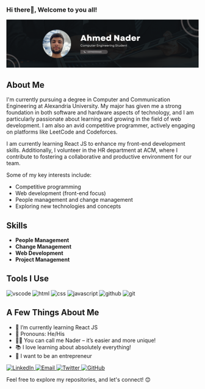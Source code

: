 ### Hi there👋, Welcome to you all!

![Cover Image](./banner_for_github.png)

## About Me

I'm currently pursuing a degree in Computer and Communication Engineering at Alexandria University. My major has given me a strong foundation in both software and hardware aspects of technology, and I am particularly passionate about learning and growing in the field of web development. I am also an avid competitive programmer, actively engaging on platforms like LeetCode and Codeforces.

I am currently learning React JS to enhance my front-end development skills. Additionally, I volunteer in the HR department at ACM, where I contribute to fostering a collaborative and productive environment for our team.

Some of my key interests include:

- Competitive programming
- Web development (front-end focus)
- People management and change management
- Exploring new technologies and concepts

## Skills

- **People Management**
- **Change Management**
- **Web Development**
- **Project Management**

## Tools I Use

<p align="left">
  <img src="https://img.icons8.com/color/48/000000/visual-studio-code-2019.png" alt="vscode" />
  <img src="https://img.icons8.com/color/48/000000/html-5.png" alt="html" />
  <img src="https://img.icons8.com/color/48/000000/css3.png" alt="css" />
  <img src="https://img.icons8.com/color/48/000000/javascript.png" alt="javascript" />
  <img src="https://img.icons8.com/fluent/48/000000/github.png" alt="github" />
  <img src="https://img.icons8.com/color/48/000000/git.png" alt="git" />
</p>

## A Few Things About Me

- 🌱 I’m currently learning React JS
- 🔧 Pronouns: He/His
- 🧑‍💼 You can call me Nader – it’s easier and more unique!
- 📚 I love learning about absolutely everything!
- 🚀 I want to be an entrepreneur

<p align="left">
  <a href="https://www.linkedin.com/in/ahmed-nader-9a11262b5">
    <img src="https://img.icons8.com/fluent/48/000000/linkedin.png" alt="LinkedIn" />
  </a>
  <a href="mailto:es-ahmed.nader2027@alexu.edu.eg">
    <img src="https://img.icons8.com/fluent/48/000000/gmail-new.png" alt="Email" />
  </a>
  <a href="https://x.com/Noodax161">
    <img src="https://img.icons8.com/fluent/48/000000/twitter.png" alt="Twitter" />
  </a>
  <a href="https://github.com/ahmedn18">
    <img src="https://img.icons8.com/fluent/48/000000/github.png" alt="GitHub" />
  </a>
</p>


Feel free to explore my repositories, and let's connect! 😊

